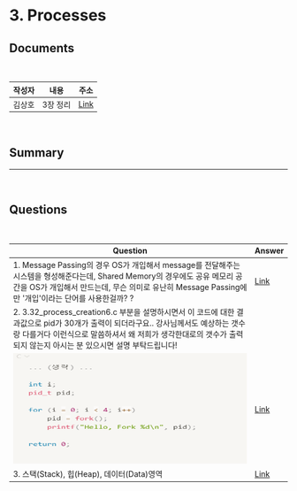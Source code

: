 #  3. Processes

##  Documents

<br>

| 작성자 | 내용 | 주소 |
|:----:|:-----:|:-----:|
| 김상호 | 3장 정리| [Link]()|

<br>

##  Summary




--------------------------------------
<br>

##   Questions


<br>

|Question|Answer|
|--------------|--------------|
|1. Message Passing의 경우 OS가 개입해서 message를 전달해주는 시스템을 형성해준다는데, Shared Memory의 경우에도 공유 메모리 공간을 OS가 개입해서 만드는데, 무슨 의미로 유난히 Message Passing에만 '개입'이라는 단어를 사용한걸까? ?| [Link]()|
|2. 3.32_process_creation6.c 부분을 설명하시면서 이 코드에 대한 결과값으로 pid가 30개가 출력이 되더라구요.. 강사님께서도 예상하는 갯수랑 다를거다 이런식으로 말씀하셔서 왜 저희가 생각한대로의 갯수가 출력되지 않는지 아시는 분 있으시면 설명 부탁드립니다!
 <img src="../static/images/process_img1.PNG" alt="My Image" width="450" height="200"> | [Link](https://m.blog.naver.com/PostView.naver?isHttpsRedirect=true&blogId=wndrlf2003&logNo=70187577389) |
|3. 스택(Stack), 힙(Heap), 데이터(Data)영역 | [Link](https://dsnight.tistory.com/50) |
